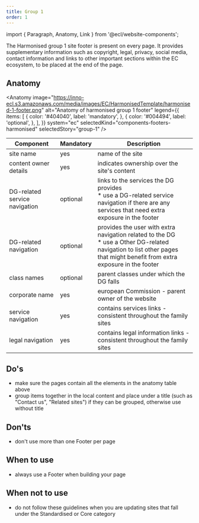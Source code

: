```yaml
---
title: Group 1
order: 1
---
```


import { Paragraph, Anatomy, Link } from '@ecl/website-components';

<Paragraph size="lead">
  The Harmonised group 1 site footer is present on every page. It provides
  supplementary information such as copyright, legal, privacy, social media,
  contact information and links to other important sections within the EC
  ecosystem, to be placed at the end of the page.
</Paragraph>

## Anatomy

<Anatomy
image="https://inno-ecl.s3.amazonaws.com/media/images/EC/HarmonisedTemplate/harmonised-1-footer.png"
alt="Anatomy of harmonised group 1 footer"
legend={{
    items: [
      {
        color: '#404040',
        label: 'mandatory',
      },
      {
        color: '#004494',
        label: 'optional',
      },
    ],
  }}
system="ec"
selectedKind="components-footers-harmonised"
selectedStory="group-1"
/>

| Component                     | Mandatory | Description                                                                                                                                                                  |
| ----------------------------- | --------- | ---------------------------------------------------------------------------------------------------------------------------------------------------------------------------- |
| site name                     | yes       | name of the site                                                                                                                                                             |
| content owner details         | yes       | indicates ownership over the site's content                                                                                                                                  |
| DG-related service navigation | optional  | links to the services the DG provides<br />\* use a DG-related service navigation if there are any services that need extra exposure in the footer                           |
| DG-related navigation         | optional  | provides the user with extra navigation related to the DG<br />\* use a Other DG-related navigation to list other pages that might benefit from extra exposure in the footer |
| class names                   | optional  | parent classes under which the DG falls                                                                                                                                      |
| corporate name                | yes       | european Commission - parent owner of the website                                                                                                                            |
| service navigation            | yes       | contains services links - consistent throughout the family sites                                                                                                             |
| legal navigation              | yes       | contains legal information links - consistent throughout the family sites                                                                                                    |

## Do's

- make sure the pages contain all the elements in the anatomy table above
- group items together in the local content and place under a title (such as "Contact us", "Related sites") if they can be grouped, otherwise use without title

## Don'ts

- don't use more than one Footer per page

## When to use

- always use a Footer when building your page

## When not to use

- do not follow these guidelines when you are updating sites that fall under the <Link to="/ec/standardised-template/">Standardised</Link> or <Link to="/ec/core-template/">Core</Link> category
